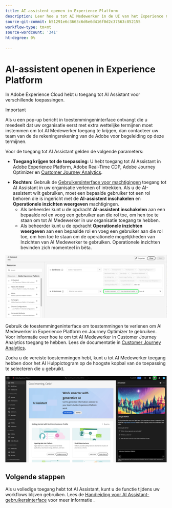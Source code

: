```yaml
---
title: AI-assistent openen in Experience Platform
description: Leer hoe u tot AI Medewerker in de UI van het Experience Cloud kunt toegang hebben.
source-git-commit: b51291e6c3663c6d6e6d416f0d2c37563c852155
workflow-type: tm+mt
source-wordcount: '341'
ht-degree: 0%

---
```


# AI-assistent openen in Experience Platform

In Adobe Experience Cloud hebt u toegang tot AI Assistant voor verschillende toepassingen.

>[!IMPORTANT]
>
>Als u een pop-up bericht in toestemmingeninterface ontvangt die u meedeelt dat uw organisatie eerst met extra wettelijke termijnen moet instemmen om tot AI Medewerker toegang te krijgen, dan contacteer uw team van de de rekeningsrekening van de Adobe voor begeleiding op deze termijnen.

Voor de toegang tot AI Assistant gelden de volgende parameters:

* **Toegang krijgen tot de toepassing:** U hebt toegang tot AI Assistant in Adobe Experience Platform, Adobe Real-Time CDP, Adobe Journey Optimizer en [Customer Journey Analytics](https://experienceleague.adobe.com/en/docs/analytics-platform/using/ai-assistant).
<!-- * **Contractual access:** Your company must agree to certain [!DNL GenAI]-related legal terms before your organization can use AI Assistant. Contact your organization's administrator or your Adobe Account Team if you are not able to access AI Assistant.  -->
* **Rechten:** Gebruik de [Gebruikersinterface voor machtigingen](../access-control/abac/ui/permissions.md) toegang tot AI Assistant in uw organisatie verlenen of intrekken. Als u de AI-assistent wilt gebruiken, moet een bepaalde gebruiker tot een rol behoren die is ingericht met de **AI-assistent inschakelen** en **Operationele inzichten weergeven** machtigingen.
   * Als beheerder kunt u de opdracht **AI-assistent inschakelen** aan een bepaalde rol en voeg een gebruiker aan die rol toe, om hen toe te staan om tot AI Medewerker in uw organisatie toegang te hebben.
   * Als beheerder kunt u de opdracht **Operationele inzichten weergeven** aan een bepaalde rol en voeg een gebruiker aan die rol toe, om hen toe te staan om de operationele mogelijkheden van Inzichten van AI Medewerker te gebruiken. Operationele inzichten bevinden zich momenteel in bèta.

![De pagina met bevoegdheden UI met de Enable AI Assistant en View Operational Insights onder een bepaalde rol.](./images/permissions.png)

Gebruik de toestemmingeninterface om toestemmingen te verlenen om AI Medewerker in Experience Platform en Journey Optimizer te gebruiken. Voor informatie over hoe te om tot AI Medewerker in Customer Journey Analytics toegang te hebben. Lees de documentatie in [Customer Journey Analytics](https://experienceleague.adobe.com/en/docs/analytics-platform/using/ai-assistant).

Zodra u de vereiste toestemmingen hebt, kunt u tot AI Medewerker toegang hebben door het AI Hulppictogram op de hoogste kopbal van de toepassing te selecteren die u gebruikt.

![AI Assistant met ervaring voor nieuwe gebruikers.](./images/ai-assistant.png)

## Volgende stappen

Als u volledige toegang hebt tot AI Assistant, kunt u de functie tijdens uw workflows blijven gebruiken. Lees de [Handleiding voor AI Assistant-gebruikersinterface](./ui-guide.md) voor meer informatie .